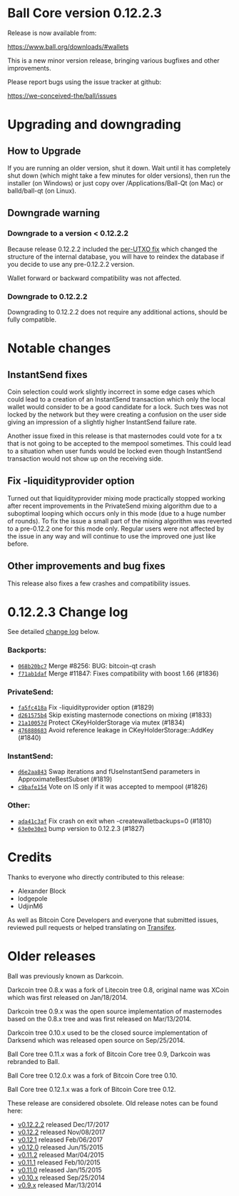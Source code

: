 Ball Core version 0.12.2.3
==========================

Release is now available from:

  <https://www.ball.org/downloads/#wallets>

This is a new minor version release, bringing various bugfixes and other
improvements.

Please report bugs using the issue tracker at github:

  <https://we-conceived-the/ball/issues>


Upgrading and downgrading
=========================

How to Upgrade
--------------

If you are running an older version, shut it down. Wait until it has completely
shut down (which might take a few minutes for older versions), then run the
installer (on Windows) or just copy over /Applications/Ball-Qt (on Mac) or
balld/ball-qt (on Linux).

Downgrade warning
-----------------

### Downgrade to a version < 0.12.2.2

Because release 0.12.2.2 included the [per-UTXO fix](release-notes/ball/release-notes-0.12.2.2.md#per-utxo-fix)
which changed the structure of the internal database, you will have to reindex
the database if you decide to use any pre-0.12.2.2 version.

Wallet forward or backward compatibility was not affected.

### Downgrade to 0.12.2.2

Downgrading to 0.12.2.2 does not require any additional actions, should be
fully compatible.

Notable changes
===============

InstantSend fixes
-----------------

Coin selection could work slightly incorrect in some edge cases which could
lead to a creation of an InstantSend transaction which only the local wallet
would consider to be a good candidate for a lock. Such txes was not locked by
the network but they were creating a confusion on the user side giving an
impression of a slightly higher InstantSend failure rate.

Another issue fixed in this release is that masternodes could vote for a tx
that is not going to be accepted to the mempool sometimes. This could lead to
a situation when user funds would be locked even though InstantSend transaction
would not show up on the receiving side.

Fix -liquidityprovider option
-----------------------------

Turned out that liquidityprovider mixing mode practically stopped working after
recent improvements in the PrivateSend mixing algorithm due to a suboptimal
looping which occurs only in this mode (due to a huge number of rounds). To fix
the issue a small part of the mixing algorithm was reverted to a pre-0.12.2 one
for this mode only. Regular users were not affected by the issue in any way and
will continue to use the improved one just like before.

Other improvements and bug fixes
--------------------------------

This release also fixes a few crashes and compatibility issues.


0.12.2.3 Change log
===================

See detailed [change log](https://we-conceived-the/ball/compare/v0.12.2.2...ballpay:v0.12.2.3) below.

### Backports:
- [`068b20bc7`](https://we-conceived-the/ball/commit/068b20bc7) Merge #8256: BUG: bitcoin-qt crash
- [`f71ab1daf`](https://we-conceived-the/ball/commit/f71ab1daf) Merge #11847: Fixes compatibility with boost 1.66 (#1836)

### PrivateSend:
- [`fa5fc418a`](https://we-conceived-the/ball/commit/fa5fc418a) Fix -liquidityprovider option (#1829)
- [`d261575b4`](https://we-conceived-the/ball/commit/d261575b4) Skip existing masternode conections on mixing (#1833)
- [`21a10057d`](https://we-conceived-the/ball/commit/21a10057d) Protect CKeyHolderStorage via mutex (#1834)
- [`476888683`](https://we-conceived-the/ball/commit/476888683) Avoid reference leakage in CKeyHolderStorage::AddKey (#1840)

### InstantSend:
- [`d6e2aa843`](https://we-conceived-the/ball/commit/d6e2aa843) Swap iterations and fUseInstantSend parameters in ApproximateBestSubset (#1819)
- [`c9bafe154`](https://we-conceived-the/ball/commit/c9bafe154) Vote on IS only if it was accepted to mempool (#1826)

### Other:
- [`ada41c3af`](https://we-conceived-the/ball/commit/ada41c3af) Fix crash on exit when -createwalletbackups=0 (#1810)
- [`63e0e30e3`](https://we-conceived-the/ball/commit/63e0e30e3) bump version to 0.12.2.3 (#1827)

Credits
=======

Thanks to everyone who directly contributed to this release:

- Alexander Block
- lodgepole
- UdjinM6

As well as Bitcoin Core Developers and everyone that submitted issues,
reviewed pull requests or helped translating on
[Transifex](https://www.transifex.com/projects/p/ball/).


Older releases
==============

Ball was previously known as Darkcoin.

Darkcoin tree 0.8.x was a fork of Litecoin tree 0.8, original name was XCoin
which was first released on Jan/18/2014.

Darkcoin tree 0.9.x was the open source implementation of masternodes based on
the 0.8.x tree and was first released on Mar/13/2014.

Darkcoin tree 0.10.x used to be the closed source implementation of Darksend
which was released open source on Sep/25/2014.

Ball Core tree 0.11.x was a fork of Bitcoin Core tree 0.9,
Darkcoin was rebranded to Ball.

Ball Core tree 0.12.0.x was a fork of Bitcoin Core tree 0.10.

Ball Core tree 0.12.1.x was a fork of Bitcoin Core tree 0.12.

These release are considered obsolete. Old release notes can be found here:

- [v0.12.2.2](release-notes/ball/release-notes-0.12.2.2.md) released Dec/17/2017
- [v0.12.2](release-notes/ball/release-notes-0.12.2.md) released Nov/08/2017
- [v0.12.1](release-notes/ball/release-notes-0.12.1.md) released Feb/06/2017
- [v0.12.0](release-notes/ball/release-notes-0.12.0.md) released Jun/15/2015
- [v0.11.2](release-notes/ball/release-notes-0.11.2.md) released Mar/04/2015
- [v0.11.1](release-notes/ball/release-notes-0.11.1.md) released Feb/10/2015
- [v0.11.0](release-notes/ball/release-notes-0.11.0.md) released Jan/15/2015
- [v0.10.x](release-notes/ball/release-notes-0.10.0.md) released Sep/25/2014
- [v0.9.x](release-notes/ball/release-notes-0.9.0.md) released Mar/13/2014

